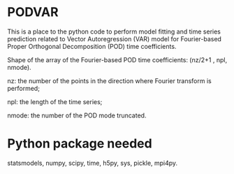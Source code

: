 # PODVAR
This is a place to the python code to perform model fitting and time series prediction related to Vector Autoregression (VAR) model for Fourier-based Proper Orthogonal Decomposition (POD) time coefficients.

Shape of the array of the Fourier-based POD time coefficients: (nz/2+1 , npl, nmode).

nz: the number of the points in the direction where Fourier transform is performed;

npl: the length of the time series;

nmode: the number of the POD mode truncated.

# Python package needed
statsmodels, numpy, scipy, time, h5py, sys, pickle, mpi4py.

